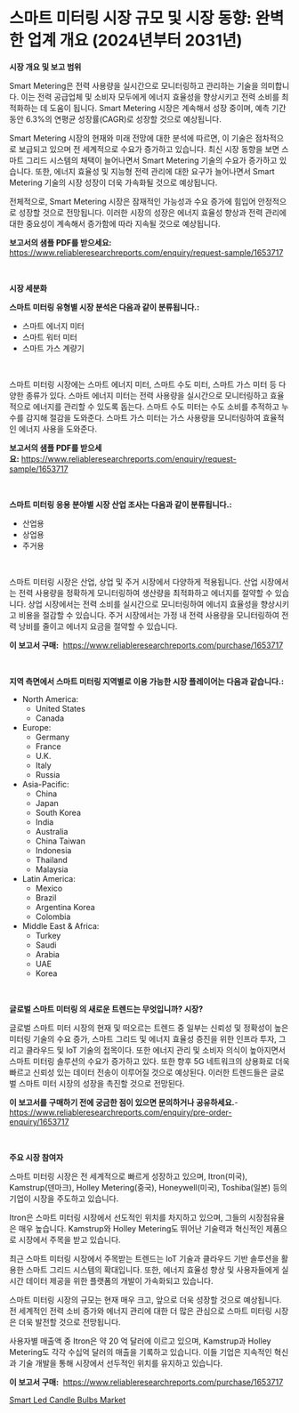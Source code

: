 <p><h1>스마트 미터링 시장 규모 및 시장 동향: 완벽한 업계 개요 (2024년부터 2031년)</h1></p><p><strong>시장 개요 및 보고 범위</strong></p>
<p><p>Smart Metering은 전력 사용량을 실시간으로 모니터링하고 관리하는 기술을 의미합니다. 이는 전력 공급업체 및 소비자 모두에게 에너지 효율성을 향상시키고 전력 소비를 최적화하는 데 도움이 됩니다. Smart Metering 시장은 계속해서 성장 중이며, 예측 기간 동안 6.3%의 연평균 성장률(CAGR)로 성장할 것으로 예상됩니다.</p><p>Smart Metering 시장의 현재와 미래 전망에 대한 분석에 따르면, 이 기술은 점차적으로 보급되고 있으며 전 세계적으로 수요가 증가하고 있습니다. 최신 시장 동향을 보면 스마트 그리드 시스템의 채택이 늘어나면서 Smart Metering 기술의 수요가 증가하고 있습니다. 또한, 에너지 효율성 및 지능형 전력 관리에 대한 요구가 늘어나면서 Smart Metering 기술의 시장 성장이 더욱 가속화될 것으로 예상됩니다.</p><p>전체적으로, Smart Metering 시장은 잠재적인 가능성과 수요 증가에 힘입어 안정적으로 성장할 것으로 전망됩니다. 이러한 시장의 성장은 에너지 효율성 향상과 전력 관리에 대한 중요성이 계속해서 증가함에 따라 지속될 것으로 예상됩니다.</p></p>
<p><strong>보고서의 샘플 PDF를 받으세요:</strong> <a href="https://www.reliableresearchreports.com/enquiry/request-sample/1653717">https://www.reliableresearchreports.com/enquiry/request-sample/1653717</a></p>
<p>&nbsp;</p>
<p><strong>시장 세분화</strong></p>
<p><strong>스마트 미터링 유형별 시장 분석은 다음과 같이 분류됩니다.:</strong></p>
<p><ul><li>스마트 에너지 미터</li><li>스마트 워터 미터</li><li>스마트 가스 계량기</li></ul></p>
<p>&nbsp;</p>
<p><p>스마트 미터링 시장에는 스마트 에너지 미터, 스마트 수도 미터, 스마트 가스 미터 등 다양한 종류가 있다. 스마트 에너지 미터는 전력 사용량을 실시간으로 모니터링하고 효율적으로 에너지를 관리할 수 있도록 돕는다. 스마트 수도 미터는 수도 소비를 추적하고 누수를 감지해 절감을 도와준다. 스마트 가스 미터는 가스 사용량을 모니터링하여 효율적인 에너지 사용을 도와준다.</p></p>
<p><strong>보고서의 샘플 PDF를 받으세요:</strong>&nbsp;<a href="https://www.reliableresearchreports.com/enquiry/request-sample/1653717">https://www.reliableresearchreports.com/enquiry/request-sample/1653717</a></p>
<p>&nbsp;</p>
<p><strong> 스마트 미터링 응용 분야별 시장 산업 조사는 다음과 같이 분류됩니다.:</strong></p>
<p><ul><li>산업용</li><li>상업용</li><li>주거용</li></ul></p>
<p>&nbsp;</p>
<p><p>스마트 미터링 시장은 산업, 상업 및 주거 시장에서 다양하게 적용됩니다. 산업 시장에서는 전력 사용량을 정확하게 모니터링하여 생산량을 최적화하고 에너지를 절약할 수 있습니다. 상업 시장에서는 전력 소비를 실시간으로 모니터링하여 에너지 효율성을 향상시키고 비용을 절감할 수 있습니다. 주거 시장에서는 가정 내 전력 사용량을 모니터링하여 전력 낭비를 줄이고 에너지 요금을 절약할 수 있습니다.</p></p>
<p><strong>이 보고서 구매:</strong>&nbsp; <a href="https://www.reliableresearchreports.com/purchase/1653717">https://www.reliableresearchreports.com/purchase/1653717</a></p>
<p>&nbsp;</p>
<p><strong>지역 측면에서 스마트 미터링 지역별로 이용 가능한 시장 플레이어는 다음과 같습니다.:</strong></p>
<p><ul>
    <li>
        North America:
        <ul>
            <li>United States</li>
            <li>Canada</li>
        </ul>
    </li>
    <li>
        Europe:
        <ul>
            <li>Germany</li>
            <li>France</li>
            <li>U.K.</li>
            <li>Italy</li>
            <li>Russia</li>
        </ul>
    </li>
    <li>
        Asia-Pacific:
        <ul>
            <li>China</li>
            <li>Japan</li>
            <li>South Korea</li>
            <li>India</li>
            <li>Australia</li>
            <li>China Taiwan</li>
            <li>Indonesia</li>
            <li>Thailand</li>
            <li>Malaysia</li>
        </ul>
    </li>
    <li>
        Latin America:
        <ul>
            <li>Mexico</li>
            <li>Brazil</li>
            <li>Argentina Korea</li>
            <li>Colombia</li>
        </ul>
    </li>
    <li>
        Middle East & Africa:
        <ul>
            <li>Turkey</li>
            <li>Saudi</li>
            <li>Arabia</li>
            <li>UAE</li>
            <li>Korea</li>
        </ul>
    </li>
    </ul></p>
<p>&nbsp;</p>
<p><strong>글로벌 스마트 미터링 의 새로운 트렌드는 무엇입니까? 시장?</strong></p>
<p><p>글로벌 스마트 미터 시장의 현재 및 떠오르는 트렌드 중 일부는 신뢰성 및 정확성이 높은 미터링 기술의 수요 증가, 스마트 그리드 및 에너지 효율성 증진을 위한 인프라 투자, 그리고 클라우드 및 IoT 기술의 접목이다. 또한 에너지 관리 및 소비자 의식이 높아지면서 스마트 미터링 솔루션의 수요가 증가하고 있다. 또한 향후 5G 네트워크의 상용화로 더욱 빠르고 신뢰성 있는 데이터 전송이 이루어질 것으로 예상된다. 이러한 트렌드들은 글로벌 스마트 미터 시장의 성장을 촉진할 것으로 전망된다.</p></p>
<p><strong>이 보고서를 구매하기 전에 궁금한 점이 있으면 문의하거나 공유하세요.</strong>- <a href="https://www.reliableresearchreports.com/enquiry/pre-order-enquiry/1653717">https://www.reliableresearchreports.com/enquiry/pre-order-enquiry/1653717</a></p>
<p>&nbsp;</p>
<p><strong>주요 시장 참여자</strong></p>
<p><p>스마트 미터링 시장은 전 세계적으로 빠르게 성장하고 있으며, Itron(미국), Kamstrup(덴마크), Holley Metering(중국), Honeywell(미국), Toshiba(일본) 등의 기업이 시장을 주도하고 있습니다.</p><p>Itron은 스마트 미터링 시장에서 선도적인 위치를 차지하고 있으며, 그들의 시장점유율은 매우 높습니다. Kamstrup와 Holley Metering도 뛰어난 기술력과 혁신적인 제품으로 시장에서 주목을 받고 있습니다.</p><p>최근 스마트 미터링 시장에서 주목받는 트렌드는 IoT 기술과 클라우드 기반 솔루션을 활용한 스마트 그리드 시스템의 확대입니다. 또한, 에너지 효율성 향상 및 사용자들에게 실시간 데이터 제공을 위한 플랫폼의 개발이 가속화되고 있습니다.</p><p>스마트 미터링 시장의 규모는 현재 매우 크고, 앞으로 더욱 성장할 것으로 예상됩니다. 전 세계적인 전력 소비 증가와 에너지 관리에 대한 더 많은 관심으로 스마트 미터링 시장은 더욱 발전할 것으로 전망됩니다.</p><p>사용자별 매출액 중 Itron은 약 20 억 달러에 이르고 있으며, Kamstrup과 Holley Metering도 각각 수십억 달러의 매출을 기록하고 있습니다. 이들 기업은 지속적인 혁신과 기술 개발을 통해 시장에서 선두적인 위치를 유지하고 있습니다.</p></p>
<p><strong>이 보고서 구매:</strong>&nbsp;&nbsp;<a href="https://www.reliableresearchreports.com/purchase/1653717">https://www.reliableresearchreports.com/purchase/1653717</a></p>
<p><p><a href="https://github.com/PeterParrish5/Market-Research-Report-List-4/blob/main/smart-led-candle-bulbs-market.md">Smart Led Candle Bulbs Market</a></p></p>
